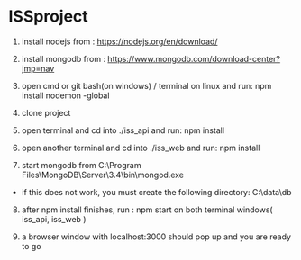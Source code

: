 # ISSproject

1. install nodejs from : https://nodejs.org/en/download/

2. install mongodb from : https://www.mongodb.com/download-center?jmp=nav

3. open cmd or git bash(on windows) / terminal on linux and run: npm install nodemon -global

4. clone project

5. open terminal and cd into ./iss_api and run: npm install

6. open another terminal and cd into ./iss_web and run: npm install

7. start mongodb from C:\Program Files\MongoDB\Server\3.4\bin\mongod.exe 
  - if this does not work, you must create the following directory: C:\data\db 
  
8. after npm install finishes, run : npm start on both terminal windows( iss_api, iss_web )

9. a browser window with localhost:3000 should pop up and you are ready to go
